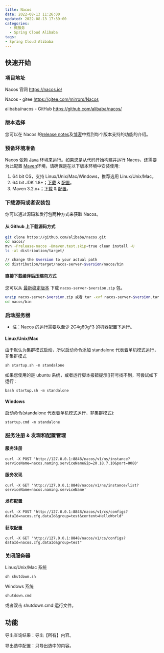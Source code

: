 ```yaml
---
title: Nacos
date: 2022-08-13 11:26:00
updated: 2022-08-13 17:39:00
categories:
  - 微服务
  - Spring Cloud Alibaba
tags:
- Spring Cloud Alibaba
---
```


## 快速开始

### 项目地址

Nacos 官网
<https://nacos.io/>

Nacos - gitee
<https://gitee.com/mirrors/Nacos>

alibaba/nacos - GitHub
<https://github.com/alibaba/nacos/>

### 版本选择

您可以在 Nacos 的[release notes](https://github.com/alibaba/nacos/releases)及[博客](https://nacos.io/zh-cn/blog/index.html)中找到每个版本支持的功能的介绍。

### 预备环境准备

Nacos 依赖 [Java](https://docs.oracle.com/cd/E19182-01/820-7851/inst_cli_jdk_javahome_t/) 环境来运行。如果您是从代码开始构建并运行 Nacos，还需要为此配置 [Maven](https://maven.apache.org/index.html)环境，请确保是在以下版本环境中安装使用:

1. 64 bit OS，支持 Linux/Unix/Mac/Windows，推荐选用 Linux/Unix/Mac。
2. 64 bit JDK 1.8+；[下载](http://www.oracle.com/technetwork/java/javase/downloads/jdk8-downloads-2133151.html) & [配置](https://docs.oracle.com/cd/E19182-01/820-7851/inst_cli_jdk_javahome_t/)。
3. Maven 3.2.x+；[下载](https://maven.apache.org/download.cgi) & [配置](https://maven.apache.org/settings.html)。

### 下载源码或者安装包

你可以通过源码和发行包两种方式来获取 Nacos。

#### 从 Github 上下载源码方式

```bash
git clone https://github.com/alibaba/nacos.git
cd nacos/
mvn -Prelease-nacos -Dmaven.test.skip=true clean install -U
ls -al distribution/target/

// change the $version to your actual path
cd distribution/target/nacos-server-$version/nacos/bin
```

#### 直接下载编译后压缩包方式

您可以从 [最新稳定版本](https://github.com/alibaba/nacos/releases) 下载 `nacos-server-$version.zip` 包。

```bash
unzip nacos-server-$version.zip 或者 tar -xvf nacos-server-$version.tar.gz
cd nacos/bin
```

### 启动服务器

- 注：Nacos 的运行需要以至少 2C4g60g*3 的机器配置下运行。

#### Linux/Unix/Mac

由于默认为集群模式启动，所以启动命令添加 standalone 代表着单机模式运行，非集群模式

`sh startup.sh -m standalone`

如果您使用的是 ubuntu 系统，或者运行脚本报错提示[[符号找不到，可尝试如下运行：

`bash startup.sh -m standalone`

#### Windows

启动命令(standalone 代表着单机模式运行，非集群模式):

`startup.cmd -m standalone`

### 服务注册 & 发现和配置管理

#### 服务注册

`curl -X POST 'http://127.0.0.1:8848/nacos/v1/ns/instance?serviceName=nacos.naming.serviceName&ip=20.18.7.10&port=8080'`

#### 服务发现

`curl -X GET 'http://127.0.0.1:8848/nacos/v1/ns/instance/list?serviceName=nacos.naming.serviceName'`

#### 发布配置

`curl -X POST "http://127.0.0.1:8848/nacos/v1/cs/configs?dataId=nacos.cfg.dataId&group=test&content=HelloWorld"`

#### 获取配置

`curl -X GET "http://127.0.0.1:8848/nacos/v1/cs/configs?dataId=nacos.cfg.dataId&group=test"`

### 关闭服务器

Linux/Unix/Mac 系统

`sh shutdown.sh`

Windows 系统

`shutdown.cmd`

或者双击 shutdown.cmd 运行文件。

## 功能

导出查询结果：导出【所有】内容。

导出选中配置：只导出选中的内容。
